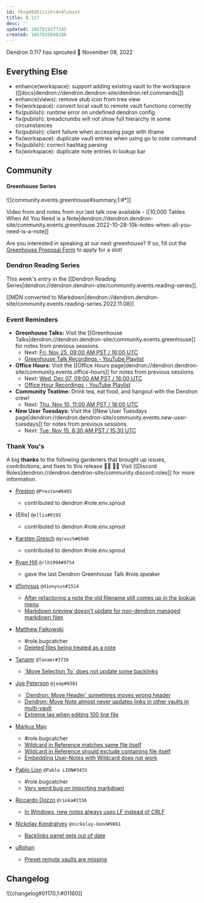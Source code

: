 ```yaml
---
id: f6xgd8d61cziht4n4lubzat
title: 0.117
desc: ''
updated: 1667919377245
created: 1667835048286
---
```


Dendron 0.117 has sprouted  🌱
November 08, 2022

## Everything Else

- enhance(workspace): support adding existing vault to the workspace ([[docs|dendron://dendron.dendron-site/dendron.ref.commands]])
- enhance(views): remove stub icon from tree view
- fix(workspace): convert local vault to remote vault functions correctly
- fix(publish): runtime error on undefined dendron config
- fix(publish): breadcrumbs will not show full hierarchy in some circumstances
- fix(publish): client failure when accessing page with iframe 
- fix(workspace): duplicate vault entries when using go to note command
- fix(publish): correct hashtag parsing
- fix(workspace): duplicate note entries in lookup bar


## Community

#### Greenhouse Series

![[community.events.greenhouse#summary,1:#*]]

Video from and notes from our last talk now available - [[10,000 Tables When All You Need is a Note|dendron://dendron.dendron-site/community.events.greenhouse.2022-10-28-10k-notes-when-all-you-need-is-a-note]]

Are you interested in speaking at our next greenhouse? If so, fill out the [Greenhouse Proposal Form](https://airtable.com/shrHMMl1NwefpM689?prefill_SurveyName=GreenhouseProposal&hide_SurveyName=true) to apply for a slot!


### Dendron Reading Series

This week's entry in the [[Dendron Reading Series|dendron://dendron.dendron-site/community.events.reading-series]].

[[MDN converted to Markdown|dendron://dendron.dendron-site/community.events.reading-series.2022.11.08]]


### Event Reminders

- **Greenhouse Talks:** Visit the [[Greenhouse Talks|dendron://dendron.dendron-site/community.events.greenhouse]] for notes from previous sessions.
    - Next: [Fri, Nov 25, 09:00 AM PST / 16:00 UTC](https://link.dendron.so/luma)
    - [Greenhouse Talk Recordings - YouTube Playlist](https://link.dendron.so/greenhouse)
- **Office Hours:** Visit the [[Office Hours page|dendron://dendron.dendron-site/community.events.office-hours]] for notes from previous sessions.
    - Next: [Wed, Dec 07, 09:00 AM PST / 16:00 UTC](https://link.dendron.so/luma)
    - [Office Hour Recordings - YouTube Playlist](https://link.dendron.so/6yPa)
- **Community Teatime:** Drink tea, eat food, and hangout with the Dendron crew!
    - Next: [Thu, Nov 10, 11:00 AM PST / 18:00 UTC](https://link.dendron.so/luma)
- **New User Tuesdays:** Visit the [[New User Tuesdays page|dendron://dendron.dendron-site/community.events.new-user-tuesdays]] for notes from previous sessions.
    - Next: [Tue, Nov 15, 8:30 AM PST / 15:30 UTC](https://link.dendron.so/luma)

### Thank You's

A big **thanks** to the following gardeners that brought up issues, contributions, and fixes to this release :man_farmer: :woman_farmer: 
Visit [[Discord Roles|dendron://dendron.dendron-site/community.discord.roles]] for more information.

- [Preston](https://github.com/LiminalCrab) `@Preston#8485` 
  - contributed to dendron #role.env.sprout

- [Ellis] `@ellis#9193`
  - contributed to dendron #role.env.sprout

- [Karsten Gresch](https://github.com/karstengresch) `@gresch#6940`
  - contributed to dendron #role.env.sprout

- [Ryan Hill](https://github.com/rlh1994) `@rlh1994#9754`
  - gave the last Dendron Greenhouse Talk #role.speaker

- [d1onysus](https://github.com/dweisiger) `@d1onysus#1514`
  - [After refactoring a note the old filename still comes up in the lookup menu](https://github.com/dendronhq/dendron/issues/3713)
  - [Markdown preview doesn't update for non-dendron managed markdown files](https://github.com/dendronhq/dendron/issues/3750)

- [Matthew Falkowski](https://github.com/wookiefriseur)
  - #role.bugcatcher
  - [Deleted files being treated as a note](https://github.com/dendronhq/dendron/issues/3718)

- [Tanamr](https://github.com/samuelxyz) `@Tanamr#3739`
  - [\`Move Selection To\` does not update some backlinks](https://github.com/dendronhq/dendron/issues/3728)

- [Joe Peterson](https://github.com/jeep) `@jeep#0301`
  - [\`Dendron: Move Header\` sometimes moves wrong header](https://github.com/dendronhq/dendron/issues/3731)
  - [Dendron: Move Note almost never updates links in other vaults in multi-vault](https://github.com/dendronhq/dendron/issues/3739)
  - [Extreme lag when editing 100 line file](https://github.com/dendronhq/dendron/issues/3758)
  
- [Markus May](https://github.com/triplem)
  - #role.bugcatcher
  - [Wildcard in Reference matches same file itself](https://github.com/dendronhq/dendron/issues/3732)
  - [Wildcard in Reference should exclude containing file itself](https://github.com/dendronhq/dendron/issues/3743)
  - [Embedding User-Notes with Wildcard does not work](https://github.com/dendronhq/dendron/issues/3749)
  
- [Pablo Lion](https://github.com/PabloLION) `@Pablo LION#3433`
  - #role.bugcatcher
  - [Very weird bug on importing markdown](https://github.com/dendronhq/dendron/issues/3735)

- [Riccardo Dozzo](https://github.com/rioka) `@rioka#2156`
  - [In Windows, new notes always uses LF instead of CRLF](https://github.com/dendronhq/dendron/issues/3736)
  
- [Nickolay Kondratyev](https://github.com/nickolay-kondratyev) `@nickolay-kond#9861`
  - [Backlinks panel gets out of date](https://github.com/dendronhq/dendron/issues/3737)
  
- [uRohan](https://github.com/uRohan)
  - [Preset remote vaults are missing](https://github.com/dendronhq/dendron/issues/3760)

## Changelog
![[changelog#01170,1:#01160]]


